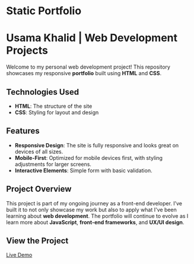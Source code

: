 # Static Portfolio
# Usama Khalid | Web Development Projects

Welcome to my personal web development project! This repository showcases my responsive **portfolio** built using **HTML** and **CSS**.

## Technologies Used
- **HTML**: The structure of the site
- **CSS**: Styling for layout and design

## Features
- **Responsive Design**: The site is fully responsive and looks great on devices of all sizes.
- **Mobile-First**: Optimized for mobile devices first, with styling adjustments for larger screens.
- **Interactive Elements**: Simple form with basic validation.

## Project Overview
This project is part of my ongoing journey as a front-end developer. I’ve built it to not only showcase my work but also to apply what I've been learning about **web development**. The portfolio will continue to evolve as I learn more about **JavaScript**, **front-end frameworks**, and **UX/UI design**.

## View the Project
[Live Demo](https://usama0155.github.io/static-portfolio/)
